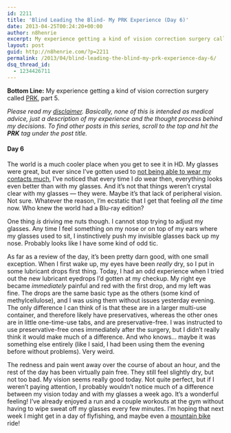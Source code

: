 ```yaml
---
id: 2211
title: 'Blind Leading the Blind- My PRK Experience (Day 6)'
date: 2013-04-25T00:24:20+00:00
author: n8henrie
excerpt: My experience getting a kind of vision correction surgery called PRK, part 5.
layout: post
guid: http://n8henrie.com/?p=2211
permalink: /2013/04/blind-leading-the-blind-my-prk-experience-day-6/
dsq_thread_id:
  - 1234426711
---
```

**Bottom Line:** My experience getting a kind of vision correction surgery called <a target="_blank" href="http://en.wikipedia.org/wiki/Photorefractive_keratectomy" title="Photorefractive keratectomy - Wikipedia, the free encyclopedia">PRK</a>, part 5. <!--more-->

_Please read my [disclaimer](http://n8henrie.com/disclaimer). Basically, none of this is intended as medical advice, just a description of my experience and the thought process behind my decisions. To find other posts in this series, scroll to the top and hit the **PRK** tag under the post title._

#### Day 6

The world is a much cooler place when you get to see it in HD. My glasses were great, but ever since I&#8217;ve gotten used to  [not being able to wear my contacts much](http://n8henrie.com/2013/04/blind-leading-the-blind-my-prk-experience-introduction/), I&#8217;ve noticed that every time I _do_ wear then, everything looks even better than with my glasses. And it&#8217;s not that things weren&#8217;t crystal clear with my glasses &#8212; they were. Maybe it&#8217;s that lack of peripheral vision. Not sure. Whatever the reason, I&#8217;m ecstatic that I get that feeling _all the time_ now. Who knew the world had a Blu-ray edition?

One thing _is_ driving me nuts though. I cannot stop trying to adjust my glasses. Any time I feel something on my nose or on top of my ears where my glasses used to sit, I instinctively push my invisible glasses back up my nose. Probably looks like I have some kind of odd tic. 

As far as a review of the day, it&#8217;s been pretty darn good, with one small exception. When I first wake up, my eyes have been _really_ dry, so I put in some lubricant drops first thing. Today, I had an odd experience when I tried out the new lubricant eyedrops I&#8217;d gotten at my checkup. My right eye became _immediately_ painful and red with the first drop, and my left was fine. The drops are the same basic type as the others (some kind of methylcellulose), and I was using them without issues yesterday evening. The only difference I can think of is that these are in a larger multi-use container, and therefore likely have preservatives, whereas the other ones are in little one-time-use tabs, and are preservative-free. I was instructed to use preservative-free ones immediately after the surgery, but I didn&#8217;t really think it would make much of a difference. And who knows&#8230; maybe it was something else entirely (like I said, I had been using them the evening before without problems). Very weird. 

The redness and pain went away over the course of about an hour, and the rest of the day has been virtually pain free. They still feel slightly dry, but not too bad. My vision seems really good today. Not quite perfect, but if I weren&#8217;t paying attention, I probably wouldn&#8217;t notice much of a difference between my vision today and with my glasses a week ago. It&#8217;s a wonderful feeling! I&#8217;ve already enjoyed a run and a couple workouts at the gym without having to wipe sweat off my glasses every few minutes. I&#8217;m hoping that next week I might get in a day of flyfishing, and maybe even a [mountain bike](http://n8henrie.com/mountain-biking-new-mexico/) ride!